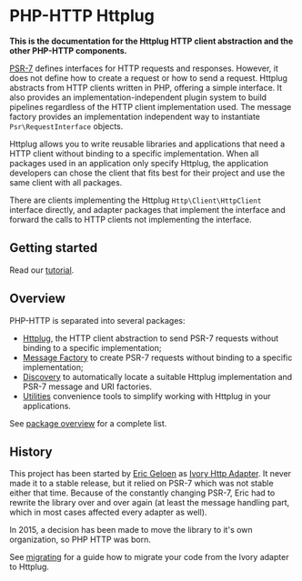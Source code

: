 # PHP-HTTP Httplug

**This is the documentation for the Httplug HTTP client abstraction and the other PHP-HTTP components.**

[PSR-7](http://www.php-fig.org/psr/psr-7/) defines interfaces for HTTP requests and responses. However, it does not define how to create a request or how to send a request. Httplug abstracts from HTTP clients written in PHP, offering a simple interface. It also provides an implementation-independent plugin system to build pipelines regardless of the HTTP client implementation used. The message factory provides an implementation independent way to instantiate `Psr\RequestInterface` objects.

Httplug allows you to write reusable libraries and applications that need a HTTP client without binding to a specific implementation. When all packages used in an application only specify Httplug, the application developers can chose the client that fits best for their project and use the same client with all packages.

There are clients implementing the Httplug `Http\Client\HttpClient` interface directly, and adapter packages that implement the interface and forward the calls to HTTP clients not implementing the interface.


## Getting started

Read our [tutorial](tutorial.md).


## Overview

PHP-HTTP is separated into several packages:

- [Httplug](httplug.md), the HTTP client abstraction to send PSR-7 requests without binding to a specific implementation;
- [Message Factory](message-factory.md) to create PSR-7 requests without binding to a specific implementation; 
- [Discovery](discovery.md) to automatically locate a suitable Httplug implementation and PSR-7 message and URI factories.
- [Utilities](utils.md) convenience tools to simplify working with Httplug in your applications.

See [package overview](package-overview.md) for a complete list.


## History

This project has been started by [Eric Geloen](https://github.com/egeloen) as [Ivory Http Adapter](https://github.com/egeloen/ivory-http-adapter). It never made it to a stable release, but it relied on PSR-7 which was not stable either that time. Because of the constantly changing PSR-7, Eric had to rewrite the library over and over again (at least the message handling part, which in most cases affected every adapter as well).

In 2015, a decision has been made to move the library to it's own organization, so PHP HTTP was born.

See [migrating](migrating.md) for a guide how to migrate your code from the Ivory adapter to Httplug.

